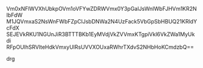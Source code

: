 Vm0xNFlWVXhUbkpOVm1oVFYwZDRWVmx0Y3pGalJsWnlWbFJHVm1KR2NIbFdW
M1JQVmxaS2NsWnFWbFZpClJsbDNWa2N4UzFack5VbGpSbHBUQ21KRldYcFdX
SEJEVkRKU1NGUnJiR3BTTTBKb1EyMVdjVkZVVmxKTgpiVkl6VkZWa1MyUkdi
RFpOUlhSRVlteHdkVmxyUlRsUVVXOUxaRWhrTXdvS2NHbHoKCmdzbQ==

drg